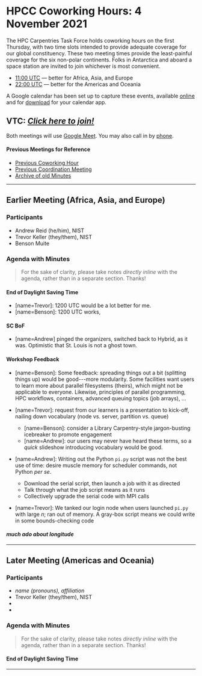 # HPCC Coworking Hours: 4 November 2021

The HPC Carpentries Task Force holds coworking hours on the first Thursday,
with two time slots intended to provide adequate coverage for our global
constituency. These two meeting times provide the least-painful coverage for
the six non-polar continents. Folks in Antarctica and aboard a space station
are invited to join whichever is most convenient.

- [11:00 UTC][earlier] &mdash; better for Africa, Asia, and Europe
- [22:00 UTC][evening] &mdash; better for the Americas and Oceania

A Google calendar has been set up to capture these events, available
[online][gcal] and for [download][ical] for your calendar app.

<!-- Info & Callback links -->

[meet]: https://meet.google.com/gez-aeui-jdx
[phone]: https://tel.meet/gez-aeui-jdx?hs=5
[earlier]:
  https://www.timeanddate.com/worldclock/fixedtime.html?iso=20211104T1100&msg=HPC+Carpentries+Coworking+Hour+1
[evening]:
  https://www.timeanddate.com/worldclock/fixedtime.html?iso=20211104T2200&msg=HPC+Carpentries+Coworking+Hour+2
[last-cowork]: https://codimd.carpentries.org/NjtKDU4DTOGcuXThxQlNFg?view
[last-coord]: https://codimd.carpentries.org/sPz2XZOSRia4-5Qb36J86g?view

## VTC: **_[Click here to join!][meet]_**

Both meetings will use [Google Meet][meet]. You may also call in by [phone].

#### Previous Meetings for Reference

- [Previous Coworking Hour][last-cowork]
- [Previous Coordination Meeting][last-coord]
- [Archive of old Minutes][minutes]

---

## Earlier Meeting (Africa, Asia, and Europe)

### Participants

- Andrew Reid (he/him), NIST
- Trevor Keller (they/them), NIST
- Benson Muite

### Agenda with Minutes

> For the sake of clarity, please take notes _directly inline_ with the agenda,
> rather than in a separate section. Thanks!

#### End of Daylight Saving Time

- [name=Trevor]: 1200 UTC would be a lot better for me.
- [name=Benson]: 1200 UTC works,

#### SC BoF

- [name=Andrew] pinged the organizers, switched back to Hybrid, as it was.
  Optimistic that St. Louis is not a ghost town.

#### Workshop Feedback

- [name=Benson]: Some feedback: spreading things out a bit (splitting things
  up) would be good---more modularity. Some facilities want users to learn more
  about parallel filesystems (theirs), which might not be applicable to
  everyone. Likewise, principles of parallel programming, HPC workflows,
  containers, advanced queuing topics (job arrays), ...

- [name=Trevor]: request from our learners is a presentation to kick-off,
  nailing down vocabulary (node vs. server, partition vs. queue)
  - [name=Benson]: consider a Library Carpentry-style jargon-busting icebreaker
    to promote engagement
  - [name=Andrew]: our users may never have heard these terms, so a _quick_
    slideshow introducing vocabulary would be good.
- [name=Andrew]: Writing out the Python `pi.py` script was not the best use of
  time: desire muscle memory for scheduler commands, not Python _per se_.
  - Download the serial script, then launch a job with it as directed
  - Talk through what the job script means as it runs
  - Collectively upgrade the serial code with MPI calls
- [name=Trevor]: We tanked our login node when users launched `pi.py` with
  large _n_; ran out of memory. A gray-box script means we could write in some
  bounds-checking code

#### _much ado about longitude_

---

## Later Meeting (Americas and Oceania)

### Participants

- _name (pronouns), affiliation_
- Trevor Keller (they/them), NIST
-
-

### Agenda with Minutes

> For the sake of clarity, please take notes _directly inline_ with the agenda,
> rather than in a separate section. Thanks!

#### End of Daylight Saving Time

---

[gcal]:
  https://calendar.google.com/calendar/?cid=bWp0ZWh0ZmEycmVjZGZtNmZjdGUwMWVhdGNAZ3JvdXAuY2FsZW5kYXIuZ29vZ2xlLmNvbQ
[ical]:
  https://calendar.google.com/calendar/ical/mjtehtfa2recdfm6fcte01eatc%40group.calendar.google.com/public/basic.ics
[minutes]: https://github.com/hpc-carpentry/coordination/tree/main/minutes
[website]: https://github.com/hpc-carpentry/hpc-carpentry.github.io

<!--HPC Carpentry Repositories-->

[coordination]: https://github.com/hpc-carpentry/coordination
[proposals]: https://github.com/hpc-carpentry/coordination/labels/proposal
[hpc-chapel]: https://github.com/hpc-carpentry/hpc-chapel
[hpc-intro]: https://github.com/carpentries-incubator/hpc-intro
[hpc-parallel]: https://github.com/hpc-carpentry/hpc-parallel-novice
[hpc-python]: https://github.com/hpc-carpentry/hpc-python
[hpc-shell]: https://github.com/hpc-carpentry/hpc-shell

<!--HPC Carpentry Issues-->

[coordination-issues]: https://github.com/hpc-carpentry/coordination/issues
[hpc-chapel-issues]: https://github.com/hpc-carpentry/hpc-chapel/issues
[hpc-intro-issues]: https://github.com/carpentries-incubator/hpc-intro/issues
[hpc-parallel-issues]:
  https://github.com/hpc-carpentry/hpc-parallel-novice/issues
[hpc-python-issues]: https://github.com/hpc-carpentry/hpc-python/issues
[hpc-shell-issues]: https://github.com/hpc-carpentry/hpc-shell/issues

<!--Carpentries References-->

[conduct]:
  https://docs.carpentries.org/topic_folders/policies/code-of-conduct.html
[invite]: https://swc-slack-invite.herokuapp.com/
[license]: https://creativecommons.org/licenses/by/4.0/
[slack]: https://swcarpentry.slack.com
